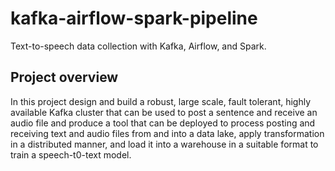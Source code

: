 # kafka-airflow-spark-pipeline
Text-to-speech data collection with Kafka, Airflow, and Spark.

## Project overview

In this project design and build a robust, large scale, fault tolerant, highly available Kafka cluster that can be used to post a sentence and receive an audio file and produce a tool that can be deployed to process posting and receiving text and audio files from and into a data lake, apply transformation in a distributed manner, and load it into a warehouse in a suitable format to train a speech-t0-text model.  
